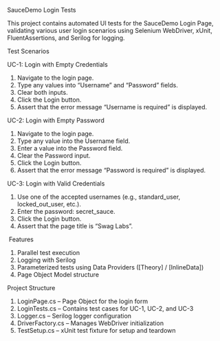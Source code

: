 SauceDemo Login Tests

This project contains automated UI tests for the SauceDemo Login Page, validating various user login scenarios using Selenium WebDriver, xUnit, FluentAssertions, and Serilog for logging.

 Test Scenarios

UC-1: Login with Empty Credentials
1.	Navigate to the login page.
2.	Type any values into “Username” and “Password” fields.
3.	Clear both inputs.
4.	Click the Login button.
5.	Assert that the error message “Username is required” is displayed.

UC-2: Login with Empty Password
1.	Navigate to the login page.
2.	Type any value into the Username field.
3.	Enter a value into the Password field.
4.	Clear the Password input.
5.	Click the Login button.
6.	Assert that the error message “Password is required” is displayed.

UC-3: Login with Valid Credentials
1.	Use one of the accepted usernames (e.g., standard_user, locked_out_user, etc.).
2.	Enter the password: secret_sauce.
3.	Click the Login button.
4.	Assert that the page title is “Swag Labs”.

️ Features
1.	 Parallel test execution
2.	 Logging with Serilog
3.	 Parameterized tests using Data Providers ([Theory] / [InlineData])
4.	 Page Object Model structure

 Project Structure
1.	LoginPage.cs – Page Object for the login form
2.	LoginTests.cs – Contains test cases for UC-1, UC-2, and UC-3
3.	Logger.cs – Serilog logger configuration
4.	DriverFactory.cs – Manages WebDriver initialization
5.	TestSetup.cs – xUnit test fixture for setup and teardown